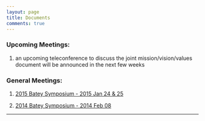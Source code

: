 ```yaml
---
layout: page
title: Documents
comments: true
---
```


### Upcoming Meetings:

1. an upcoming teleconference to discuss the joint mission/vision/values document will be announced in the next few weeks  

### General Meetings:

1. [2015 Batey Symposium - 2015 Jan 24 & 25](meetings/2015-01-24-batey-symposium/)

1. [2014 Batey Symposium - 2014 Feb 08](meetings/2014-02-08-batey-symposium/)


---

